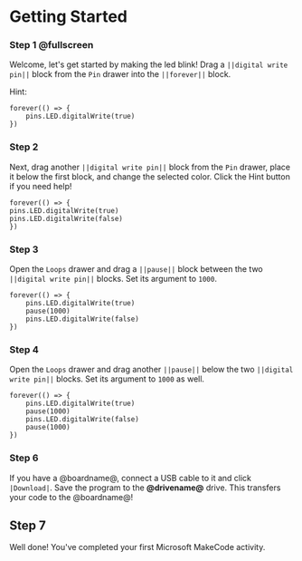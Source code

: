 # Getting Started

### Step 1 @fullscreen

Welcome, let's get started by making the led blink! Drag a ``||digital write pin||`` block from the ``Pin`` drawer into the ``||forever||`` block.

Hint:

```blocks
forever(() => {
    pins.LED.digitalWrite(true)
})
```

### Step 2

Next, drag another ``||digital write pin||`` block from the ``Pin`` drawer, place it below the first block, and change the selected color. Click the Hint button if you need help!

```blocks
forever(() => {
pins.LED.digitalWrite(true)
pins.LED.digitalWrite(false)
})
```

### Step 3

Open the ``Loops`` drawer and drag a ``||pause||`` block between the two ``||digital write pin||`` blocks. Set its argument to `1000`.

```blocks
forever(() => {
    pins.LED.digitalWrite(true)
    pause(1000)
    pins.LED.digitalWrite(false)
})
```

### Step 4

Open the ``Loops`` drawer and drag another ``||pause||`` below the two ``||digital write pin||`` blocks. Set its argument to `1000` as well.

```blocks
forever(() => {
    pins.LED.digitalWrite(true)
    pause(1000)
    pins.LED.digitalWrite(false)
    pause(1000)
})
```

### Step 6

If you have a @boardname@, connect a USB cable to it and click ``|Download|``. Save the program to the **@drivename@** drive. This transfers your code to the @boardname@!



## Step 7

Well done! You've completed your first Microsoft MakeCode activity.
